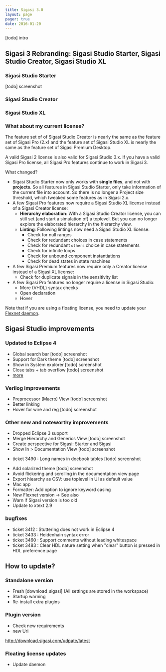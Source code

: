 ```yaml
---
title: Sigasi 3.0
layout: page
pager: true
date: 2016-01-20
---
```


[todo] intro

## Sigasi 3 Rebranding: Sigasi Studio Starter, Sigasi Studio Creator, Sigasi Studio XL

### Sigasi Studio Starter
  
  [todo] screenshot

### Sigasi Studio Creator

### Sigasi Studio XL

### What about my current license?

The feature set of of Sigasi Studio Creator  is nearly the same as the feature set of Sigasi Pro (2.x) and the feature set of Sigasi Studio XL is nearly the same as the feature set of Sigasi Premium Desktop.

A valid Sigasi 2 license is also valid for Sigasi Studio 3.x. If you have a valid Sigasi Pro license, all Sigasi Pro features continue to work in Sigasi 3.
  
What changed?

* Sigasi Studio Starter now only works with **single files**, and not with **projects**. So all features in Sigasi Studio Starter, only take information of the current file into account. So there is no longer a Project size threshold, which tweaked some features as in Sigasi 2.x. 
* A few Sigasi Pro features now require a Sigasi Studio XL license instead of a Sigasi Creator license:
    * **Hierarchy elaboration**: With a Sigasi Studio Creator license, you can still set (and start a simulation of) a toplevel. But you can no longer explore the elaborated hierarchy in the hierarchy view.
    * **Linting**: Following lintings now need a Sigasi Studio XL license:
       - Check for null ranges
       - Check for redundant choices in case statements
       - Check for redundant `others` choice in case statements
       - Check for infinite loops
       - Check for unbound component instantiations
       - Check for dead states in state machines
* A few Sigasi Premium features now require only a Creator license instead of a Sigasi XL license:
    * Check for duplicate signals in the sensitivity list
* A few Sigasi Pro features no longer require a license in Sigasi Studio:
    * More (VHDL) syntax checks
    * Open declaration
    * Hover

Note that if you are using a floating license, you need to update your [Flexnet daemon](#floating-license-updates).


## Sigasi Studio improvements

### Updated to Eclipse 4

* Global search bar
  [todo] screenshot
* Support for Dark theme
  [todo] screenshot
* Show in System explorer
  [todo] screenshot
* Close tabs + tab overflow
  [todo] screenshot
* [more](https://www.eclipse.org/eclipse/news/4.5/platform.php)

### Verilog improvements

* Preprocessor (Macro) View
  [todo] screenshot
* Better linking
* Hover for wire and reg
  [todo] screenshot

### Other new and noteworthy improvements

* Dropped Eclipse 3 support
* Merge Hierarchy and Generics View
  [todo] screenshot
* Create perspective for Sigasi: Starter and Sigasi
* Show In > Documentation View
  [todo] screenshot
- ticket 3490 : Long names in docbook tables
  [todo] screenshot
* Add solarized theme
  [todo] screenshot
* Avoid flickering and scrolling in the documentation view page
* Export hiearchy as CSV: use toplevel in UI as default value
* Mac app
* Formatter: Add option to ignore keyword casing
* New Flexnet version -> See also
* Warn if Sigasi version is too old
* Update to xtext 2.9


### bugfixes

- ticket 3412 : Stuttering does not work in Eclipse 4
- ticket 3433 : Heidenhain syntax error
- ticket 3460 : Support comments without leading whitespace
- ticket 3483 : Clear HDL nature setting when "clear" button is pressed in HDL preference page

## How to update?

### Standalone version

* Fresh [download_sigasi] (All settings are stored in the workspace)
* Startup warning
* Re-install extra plugins

### Plugin version

* Check new requirements
* new Uri

<http://download.sigasi.com/udpate/latest>

### Floating license updates

* Update daemon
 